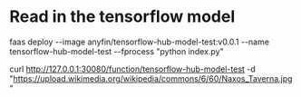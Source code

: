 # Read in the tensorflow model

faas deploy --image anyfin/tensorflow-hub-model-test:v0.0.1 --name tensorflow-hub-model-test --fprocess "python index.py"


curl http://127.0.0.1:30080/function/tensorflow-hub-model-test -d "https://upload.wikimedia.org/wikipedia/commons/6/60/Naxos_Taverna.jpg"
